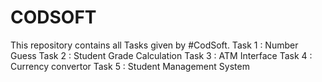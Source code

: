 # CODSOFT   

This repository contains all Tasks given by #CodSoft.
Task 1 : Number Guess 
Task 2 : Student Grade Calculation
Task 3 : ATM Interface
Task 4 : Currency convertor
Task 5 : Student Management System 
